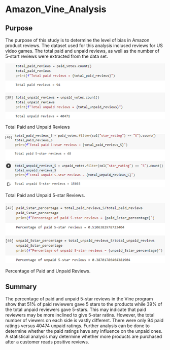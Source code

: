 # Amazon_Vine_Analysis
## Purpose
The purpose of this study is to determine the level of bias in Amazon product reviews. The dataset used for this analysis inclused reviews for US video games. The total paid and unpaid reviews, as well as the number of 5-start reviews were extracted from the data set.

![total_paid_unpaid_reviews](Resources/total_paid_unpaid_reviews.png)

Total Paid and Unpaid Reviews

![total_paid_unpaid_5reviews](Resources/total_paid_unpaid_5reviews.png)

Total Paid and Unpaid 5-star Reviews.

![percentage_paid_unpaid_5reviews](Resources/percentage_paid_unpaid_5reviews.png)

Percentage of Paid and Unpaid Reviews.

## Summary

The percentage of paid and unpaid 5-star reviews in the Vine program show that 51% of paid reviewers gave 5 stars to the products while 39% of the total unpaid reviewers gave 5-stars. This may indicate that paid reviewers may be more inclined to give 5-star ratins. However, the total number of viewers on each side is vastly different.  There were only 94 paid ratings versus 40474 unpaid ratings. 
Further analysis can be done to determine whether the paid ratings have any influence on the unpaid ones. A statistical analysis may determine whether more products are purchased after a customer reads positive reviews.


